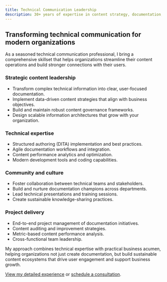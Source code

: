 ```yaml
---
title: Technical Communication Leadership
description: 30+ years of expertise in content strategy, documentation, and community building
---
```


## Transforming technical communication for modern organizations

As a seasoned technical communication professional, I bring a comprehensive skillset that helps organizations streamline their content operations and build stronger connections with their users.

### Strategic content leadership

- Transform complex technical information into clear, user-focused documentation.
- Implement data-driven content strategies that align with business objectives.
- Build and maintain robust content governance frameworks.
- Design scalable information architectures that grow with your organization.

### Technical expertise

- Structured authoring (DITA) implementation and best practices.
- Agile documentation workflows and integration.
- Content performance analytics and optimization.
- Modern development tools and coding capabilities.

### Community and culture

- Foster collaboration between technical teams and stakeholders.
- Build and nurture documentation champions across departments.
- Lead technical presentations and training sessions.
- Create sustainable knowledge-sharing practices.

### Project delivery

- End-to-end project management of documentation initiatives.
- Content auditing and improvement strategies.
- Metric-based content performance analysis.
- Cross-functional team leadership.

My approach combines technical expertise with practical business acumen, helping organizations not just create documentation, but build sustainable content ecosystems that drive user engagement and support business growth.

[View my detailed experience](/skills/) or [schedule a consultation](/contact/).
